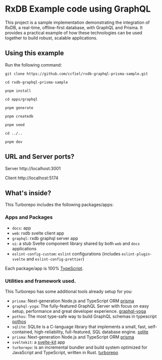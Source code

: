 # RxDB Example code using GraphQL

This project is a sample implementation demonstrating the integration of RxDB, a real-time, offline-first database, with GraphQL and Prisma. It provides a practical example of how these technologies can be used together to build robust, scalable applications.

## Using this example

Run the following command:

```command
git clone https://github.com/ccfiel/rxdb-graphql-prisma-sample.git

cd rxdb-graphql-prisma-sample

pnpm install

cd apps/graphql

pnpm generate

pnpm createdb

pnpm seed

cd ../..

pnpm dev

```
## URL and Server ports?

Server http://localhost:3001

Client http://localhost:5174


## What's inside?

This Turborepo includes the following packages/apps:

### Apps and Packages

- `docs`: app
- `web`: rxdb svelte client app
- `graphql`: rxdb graphql server app
- `ui`: a stub Svelte component library shared by both `web` and `docs` applications
- `eslint-config-custom`: `eslint` configurations (includes `eslint-plugin-svelte` and `eslint-config-prettier`)

Each package/app is 100% [TypeScript](https://www.typescriptlang.org/).

### Utilities and framework used.

This Turborepo has some additional tools already setup for you:

- `prisma`: Next-generation Node.js and TypeScript ORM [prisma](https://www.prisma.io/)
- `graphql-yoga`: The fully-featured GraphQL Server with focus on easy setup, performance and great developer experience. [graphql-yoga](https://the-guild.dev/graphql/yoga-server)
- `pothos`: The most type-safe way to build GraphQL schemas in typescript [pothos](https://pothos-graphql.dev/)
- `sqlite`: SQLite is a C-language library that implements a small, fast, self-contained, high-reliability, full-featured, SQL database engine. [sqlite](https://www.sqlite.org/index.html)
- `prisma`: Next-generation Node.js and TypeScript ORM [prisma](https://www.prisma.io/)
- `sveltekit`: a [svelte-kit](https://kit.svelte.dev/) app
- `turborepo`: is an incremental bundler and build system optimized for JavaScript and TypeScript, written in Rust. [turborepo](https://turbo.build/)
